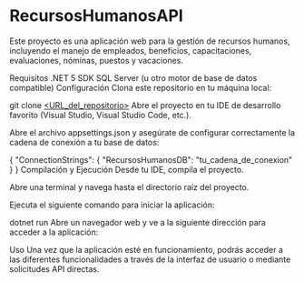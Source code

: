 # RecursosHumanosAPI

Este proyecto es una aplicación web para la gestión de recursos humanos, incluyendo el manejo de empleados, beneficios, capacitaciones, evaluaciones, nóminas, puestos y vacaciones.

Requisitos
.NET 5 SDK
SQL Server (u otro motor de base de datos compatible)
Configuración
Clona este repositorio en tu máquina local:


git clone [<URL_del_repositorio>](https://github.com/josearmandosm/RecursosHumanosAPI.git)
Abre el proyecto en tu IDE de desarrollo favorito (Visual Studio, Visual Studio Code, etc.).

Abre el archivo appsettings.json y asegúrate de configurar correctamente la cadena de conexión a tu base de datos:



{
  "ConnectionStrings": {
    "RecursosHumanosDB": "tu_cadena_de_conexion"
  }
}
Compilación y Ejecución
Desde tu IDE, compila el proyecto.

Abre una terminal y navega hasta el directorio raíz del proyecto.

Ejecuta el siguiente comando para iniciar la aplicación:



dotnet run
Abre un navegador web y ve a la siguiente dirección para acceder a la aplicación:




Uso
Una vez que la aplicación esté en funcionamiento, podrás acceder a las diferentes funcionalidades a través de la interfaz de usuario o mediante solicitudes API directas.
